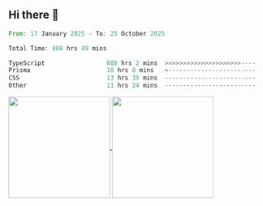 ## Hi there 👋
<!--START_SECTION:waka-->

```rust
From: 17 January 2025 - To: 25 October 2025

Total Time: 808 hrs 49 mins

TypeScript                 680 hrs 2 mins  >>>>>>>>>>>>>>>>>>>>>----   82.91 %
Prisma                     18 hrs 8 mins   >------------------------   02.21 %
CSS                        13 hrs 35 mins  -------------------------   01.66 %
Other                      11 hrs 24 mins  -------------------------   01.39 %
```

<!--END_SECTION:waka-->

<a href="https://github.com/anuraghazra/github-readme-stats">
  <img height=200 align="center" src="https://github-readme-stats.vercel.app/api/top-langs/?username=paulgeorge35&layout=donut&langs_count=5&theme=transparent" />
</a>
<a href="https://github.com/anuraghazra/convoychat">
  <img height=200 align="center" src="https://github-readme-stats.vercel.app/api?username=paulgeorge35&show_icons=true&show=prs_merged&theme=transparent&rank_icon=github" />
</a>
